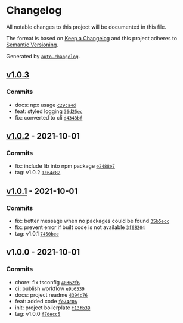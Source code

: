 # Changelog

All notable changes to this project will be documented in this file.

The format is based on [Keep a Changelog](https://keepachangelog.com/en/1.0.0/)
and this project adheres to [Semantic Versioning](https://semver.org/spec/v2.0.0.html).

Generated by [`auto-changelog`](https://github.com/CookPete/auto-changelog).

## [v1.0.3](https://github.com/ArthurFiorette/declarator/compare/v1.0.2...v1.0.3)

### Commits

- docs: npx usage [`c29ca4d`](https://github.com/ArthurFiorette/declarator/commit/c29ca4d912fcefb530df6bb37a75f396a416f4d7)
- feat: styled logging [`36d25ec`](https://github.com/ArthurFiorette/declarator/commit/36d25ecfc57b407d4d6d5e2f945549b4e8125bff)
- fix: converted to cli [`d4343bf`](https://github.com/ArthurFiorette/declarator/commit/d4343bf103141332d58a11f2ecc29b6da67ee8aa)

## [v1.0.2](https://github.com/ArthurFiorette/declarator/compare/v1.0.1...v1.0.2) - 2021-10-01

### Commits

- fix: include lib into npm package [`e2488e7`](https://github.com/ArthurFiorette/declarator/commit/e2488e72d359bbf579858b541f793a9eb24cb0a7)
- tag: v1.0.2 [`1c64c82`](https://github.com/ArthurFiorette/declarator/commit/1c64c8282756835bf4ccd93dda060ebe3d9ed5d7)

## [v1.0.1](https://github.com/ArthurFiorette/declarator/compare/v1.0.0...v1.0.1) - 2021-10-01

### Commits

- fix: better message when no packages could be found [`35b5ecc`](https://github.com/ArthurFiorette/declarator/commit/35b5ecc688a4656eb80e502e750dd9096ecb5933)
- fix: prevent error if built code is not available [`3f68204`](https://github.com/ArthurFiorette/declarator/commit/3f682044c569e9517cd6247709399d9fc7f3a6bf)
- tag: v1.0.1 [`7450bee`](https://github.com/ArthurFiorette/declarator/commit/7450beec7a65d7ca156ec0bc94d415a806fdbe55)

## v1.0.0 - 2021-10-01

### Commits

- chore: fix tsconfig [`40362f6`](https://github.com/ArthurFiorette/declarator/commit/40362f6261f79c98fcf3c19b86a3bec79f707cd4)
- ci: publish workflow [`e9b6539`](https://github.com/ArthurFiorette/declarator/commit/e9b6539cb07a3c72184b6bd47d306226e1dad866)
- docs: project readme [`4394c76`](https://github.com/ArthurFiorette/declarator/commit/4394c762efb153f4a752d84ba037fdab657ef7ae)
- feat: added code [`fe74c06`](https://github.com/ArthurFiorette/declarator/commit/fe74c06d3aafc030382a7309bcfa0fed545df455)
- init: project boilerplate [`f13fb39`](https://github.com/ArthurFiorette/declarator/commit/f13fb39b5d98dd6540e0c493aecf3e62aa041976)
- tag: v1.0.0 [`f7decc5`](https://github.com/ArthurFiorette/declarator/commit/f7decc5a1ef0f3b503b6f9ca0d6f13f024a880a9)
